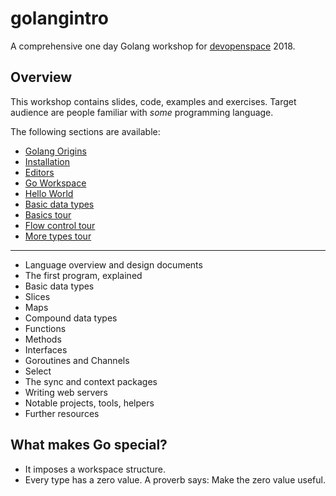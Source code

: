 # golangintro

A comprehensive one day Golang workshop for
[devopenspace](https://devopenspace.de/) 2018.

## Overview

This workshop contains slides, code, examples and exercises. Target audience
are people familiar with *some* programming language.

The following sections are available:

* [Golang Origins](Origins.md)
* [Installation](Installation.md)
* [Editors](Editors.md)
* [Go Workspace](Workspace.md)
* [Hello World](Hello.md)
* [Basic data types](Types.md)
* [Basics tour](Basics.md)
* [Flow control tour](Flowcontrol.md)
* [More types tour](Motetypes.md)

----

* Language overview and design documents
* The first program, explained
* Basic data types
* Slices
* Maps
* Compound data types
* Functions
* Methods
* Interfaces
* Goroutines and Channels
* Select
* The sync and context packages
* Writing web servers
* Notable projects, tools, helpers
* Further resources

## What makes Go special?

* It imposes a workspace structure.
* Every type has a zero value. A proverb says: Make the zero value useful.

